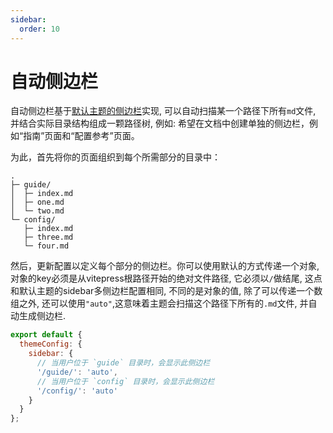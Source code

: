 ```yaml
---
sidebar:
  order: 10
---
```


# 自动侧边栏

自动侧边栏基于[默认主题的侧边栏](https://vitepress.dev/zh/reference/default-theme-sidebar)实现, 可以自动扫描某一个路径下所有`md`文件, 并结合实际目录结构组成一颗路径树, 例如: 希望在文档中创建单独的侧边栏，例如“指南”页面和“配置参考”页面。

为此，首先将你的页面组织到每个所需部分的目录中：

```
.
├─ guide/
│  ├─ index.md
│  ├─ one.md
│  └─ two.md
└─ config/
   ├─ index.md
   ├─ three.md
   └─ four.md
```

然后，更新配置以定义每个部分的侧边栏。你可以使用默认的方式传递一个对象, 对象的key必须是从vitepress根路径开始的绝对文件路径, 它必须以`/`做结尾, 这点和默认主题的sidebar多侧边栏配置相同, 不同的是对象的值, 除了可以传递一个数组之外, 还可以使用`"auto"`,这意味着主题会扫描这个路径下所有的`.md`文件, 并自动生成侧边栏.

```js
export default {
  themeConfig: {
    sidebar: {
      // 当用户位于 `guide` 目录时，会显示此侧边栏
      '/guide/': 'auto',
      // 当用户位于 `config` 目录时，会显示此侧边栏
      '/config/': 'auto'
    }
  }
};
```

